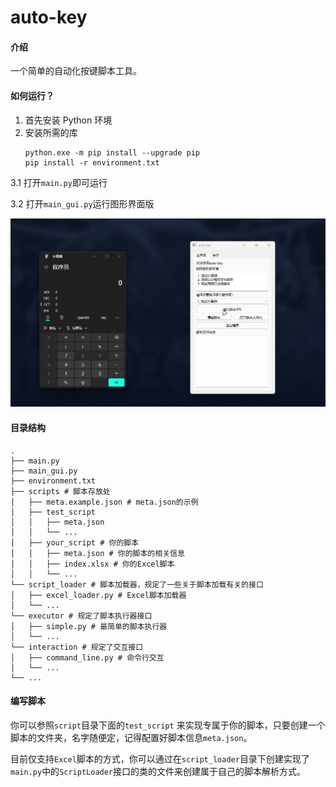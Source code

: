 # auto-key

#### 介绍

一个简单的自动化按键脚本工具。

#### 如何运行？

1. 首先安装 Python 环境
2. 安装所需的库
   ```shell
   python.exe -m pip install --upgrade pip
   pip install -r environment.txt
   ```

3.1 打开`main.py`即可运行

3.2 打开`main_gui.py`运行图形界面版

![alt text](assets/gui.gif)

#### 目录结构

```
.
├── main.py
├── main_gui.py
├── environment.txt
├── scripts # 脚本存放处
│   ├── meta.example.json # meta.json的示例
│   ├── test_script
│   │   ├── meta.json
│   │   └── ...
│   ├── your_script # 你的脚本
│   │   ├── meta.json # 你的脚本的相关信息
│   │   ├── index.xlsx # 你的Excel脚本
│   │   └── ...
└── script_loader # 脚本加载器，规定了一些关于脚本加载有关的接口
│   ├── excel_loader.py # Excel脚本加载器
│   └── ...
└── executor # 规定了脚本执行器接口
│   ├── simple.py # 最简单的脚本执行器
│   └── ...
└── interaction # 规定了交互接口
│   ├── command_line.py # 命令行交互
│   └── ...
└── ...
```

#### 编写脚本

你可以参照`script`目录下面的`test_script`
来实现专属于你的脚本，只要创建一个脚本的文件夹，名字随便定，记得配置好脚本信息`meta.json`。

目前仅支持`Excel`脚本的方式，你可以通过在`script_loader`目录下创建实现了`main.py`中的`ScriptLoader`接口的类的文件来创建属于自己的脚本解析方式。
